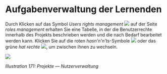 # Aufgabenverwaltung der Lernenden

Durch Klicken auf das Symbol _Users rights management_ ![](../../.gitbook/assets/graphics317.png) auf der Seite _roles management_ erhalten Sie eine Tabelle, in der die Benutzerrechte innerhalb des Projekts beschrieben werden und die nach Bedarf bearbeitet werden kann. Klicken Sie auf die roten _hasn'n'n'ts_-Symbole ![](../../.gitbook/assets/graphics319.gif) oder das grüne _hat rechte_ ![](../../.gitbook/assets/graphics321.gif), um zwischen ihnen zu wechseln.

![](../../.gitbook/assets/graphics318.png)

_Illustration 171: Projekte — Nutzerverwaltung_

